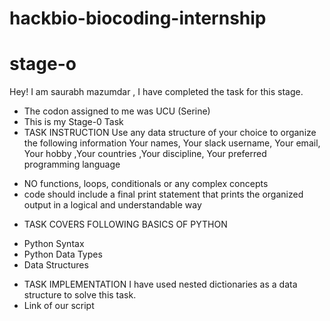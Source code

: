 # hackbio-biocoding-internship
# stage-o
Hey! I am saurabh mazumdar , I have completed the task for this stage.
- The codon assigned to me was UCU (Serine)
- This is my Stage-0 Task
- TASK INSTRUCTION
 Use any data structure of your choice to organize the following information
 Your names, Your slack username, Your email, Your hobby ,Your countries ,Your discipline, Your preferred programming language
 * NO functions, loops, conditionals or any complex concepts
 * code should include a final print statement that prints the organized output in a logical and understandable way
- TASK COVERS FOLLOWING BASICS OF PYTHON
 * Python Syntax
 * Python Data Types
 * Data Structures
- TASK IMPLEMENTATION
  I have used nested dictionaries as a data structure to solve this task.
- Link of our script 
   
